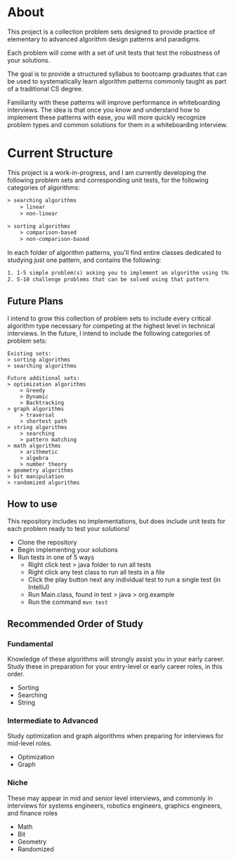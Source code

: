 # About
This project is a collection problem sets designed to provide practice of elementary to advanced algorithm design patterns and paradigms. 

Each problem will come with a set of unit tests that test the robustness of your solutions. 

The goal is to provide a structured syllabus to bootcamp graduates that can be used to systematically learn algorithm patterns commonly taught as part of a traditional CS degree. 

Familiarity with these patterns will improve performance in whiteboarding interviews. The idea is that once you know and understand how to implement these patterns with ease, you will more quickly recognize problem types and common solutions for them in a whiteboarding interview.

# Current Structure
This project is a work-in-progress, and I am currently developing the following problem sets and corresponding unit tests, for the following categories of algorithms:

```dtd
> searching algorithms
    > linear 
    > non-linear

> sorting algorithms
    > comparison-based
    > non-comparison-based
```

In each folder of algorithm patterns, you'll find entire classes dedicated to studying just one pattern, and contains the following:
```dtd
1. 1-5 simple problem(s) asking you to implement an algorithm using that pattern
2. 5-10 challenge problems that can be solved using that pattern
```

## Future Plans
I intend to grow this collection of problem sets to include every critical algorithm type necessary for competing at the highest level in technical interviews. In the future, I intend to include the following categories of problem sets:
```
Existing sets:
> sorting algorithms
> searching algorithms

Future additional sets:
> optimization algorithms
    > Greedy
    > Dynamic
    > Backtracking
> graph algorithms
    > traversal
    > shortest path
> string algorithms
    > searching
    > pattern matching
> math algorithms
    > arithmetic
    > algebra
    > number theory
> geometry algorithms
> bit manipulation
> randomized algorithms
```

## How to use
This repository includes no implementations, but does include unit tests for each problem ready to test your solutions!

- Clone the repository
- Begin implementing your solutions
- Run tests in one of 5 ways
  - Right click test > java folder to run all tests
  - Right click any test class to run all tests in a file
  - Click the play button next any individual test to run a single test (in IntelliJ)
  - Run Main.class, found in test > java > org.example
  - Run the command `mvn test`


## Recommended Order of Study
### Fundamental
Knowledge of these algorithms will strongly assist you in your early career. Study these in preparation for your entry-level or early career roles, in this order.

- Sorting
- Searching
- String


### Intermediate to Advanced
Study optimization and graph algorithms when preparing for interviews for mid-level roles.
- Optimization
- Graph

### Niche
These may appear in mid and senior level interviews, and commonly in interviews for systems engineers, robotics engineers, graphics engineers, and finance roles
- Math
- Bit
- Geometry
- Randomized
